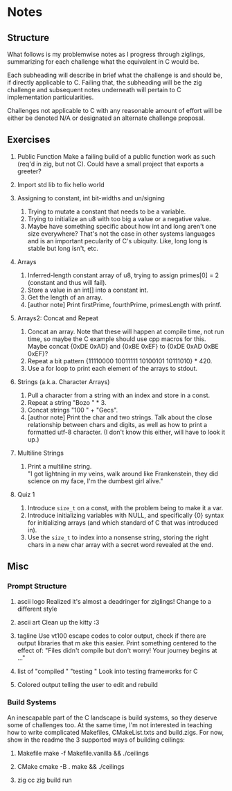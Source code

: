 # Notes

## Structure
What follows is my problemwise notes as I progress through ziglings, summarizing
for each challenge what the equivalent in C would be.  

Each subheading will describe in brief what the challenge is and should be,
if directly applicable to C. Failing that, the subheading will be the zig
challenge and subsequent notes underneath will pertain to C
implementation particularities.   

Challenges not applicable to C with any reasonable amount of effort will be
either be denoted N/A or designated an alternate challenge proposal.

## Exercises

1. Public Function
Make a failing build of a public function work as such (req'd in zig, but not C).
Could have a small project that exports a greeter?

2. Import std lib to fix hello world

3. Assigning to constant, int bit-widths and un/signing
    1. Trying to mutate a constant that needs to be a variable. 
    2. Trying to initialize an u8 with too big a value or a negative value.
    3. Maybe have something specific about how int and long aren't one size
    everywhere? That's not the case in other systems languages and is an
    important pecularity of C's ubiquity. Like, long long is stable but long
    isn't, etc.

4. Arrays
    1. Inferred-length constant array of u8, trying to assign primes[0] = 2 
    (constant and thus will fail). 
    2. Store a value in an int[] into a constant int. 
    3. Get the length of an array.
    4. [author note] Print firstPrime, fourthPrime, primesLength with printf.

5. Arrays2: Concat and Repeat
    1. Concat an array. Note that these will happen at compile time,
    not run time, so maybe the C example should use cpp macros for this.
    Maybe concat {0xDE 0xAD} and {0xBE 0xEF} to {0xDE 0xAD 0xBE 0xEF}?
    2. Repeat a bit pattern {11110000 10011111 10100101 10111010} * 420.
    3. Use a for loop to print each element of the arrays to stdout.

6. Strings (a.k.a. Character Arrays)
    1. Pull a character from a string with an index and store in a const. 
    2. Repeat a string "Bozo " * 3.
    3. Concat strings "100 " + "Gecs".
    4. [author note] Print the char and two strings. Talk about the
    close relationship between chars and digits, as well as how to print a
    formatted utf-8 character. (I don't know this either, will have to look it
    up.)

7. Multiline Strings
    1. Print a multiline string.  
    "I got lightning in my veins,
     walk around like Frankenstein,
     they did science on my face,
     I'm the dumbest girl alive."

8. Quiz 1
    1. Introduce `size_t` on a const, with the problem being to make it a var.
    2. Introduce initializing variables with NULL, and specifically {0} syntax
    for initializing arrays (and which standard of C that was introduced in).
    3. Use the `size_t` to index into a nonsense string, storing the right
    chars in a new char array with a secret word revealed at the end.
    

























## Misc

### Prompt Structure
1. ascii logo
Realized it's almost a deadringer for ziglings! Change to a different style

2. ascii art
Clean up the kitty :3

3. tagline
Use vt100 escape codes to color output, check if there are output libraries that m
ake this easier. Print something centered to the effect of:
"Files didn't compile but don't worry! Your journey begins at <filename>..."

4. list of "compiled <file>" "testing <file>"
Look into testing frameworks for C

5. Colored output telling the user to edit <next broken file> and rebuild

### Build Systems
An inescapable part of the C landscape is build systems, so they deserve some of
challenges too. At the same time, I'm not interested in teaching how to write
complicated Makefiles, CMakeList.txts and build.zigs. For now, show in the
readme the 3 supported ways of building ceilings:

1. Makefile
make -f Makefile.vanilla && ./ceilings

2. CMake
cmake -B .
make && ./ceilings

3. zig cc
zig build run
